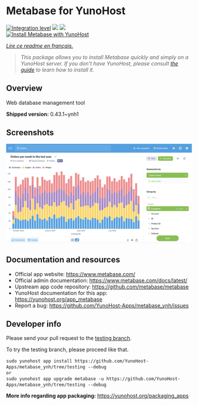 <!--
N.B.: This README was automatically generated by https://github.com/YunoHost/apps/tree/master/tools/README-generator
It shall NOT be edited by hand.
-->

# Metabase for YunoHost

[![Integration level](https://dash.yunohost.org/integration/metabase.svg)](https://dash.yunohost.org/appci/app/metabase) ![](https://ci-apps.yunohost.org/ci/badges/metabase.status.svg) ![](https://ci-apps.yunohost.org/ci/badges/metabase.maintain.svg)  
[![Install Metabase with YunoHost](https://install-app.yunohost.org/install-with-yunohost.svg)](https://install-app.yunohost.org/?app=metabase)

*[Lire ce readme en français.](./README_fr.md)*

> *This package allows you to install Metabase quickly and simply on a YunoHost server.
If you don't have YunoHost, please consult [the guide](https://yunohost.org/#/install) to learn how to install it.*

## Overview

Web database management tool

**Shipped version:** 0.43.1~ynh1



## Screenshots

![](./doc/screenshots/metabase-product-screenshot.png)

## Documentation and resources

* Official app website: https://www.metabase.com/
* Official admin documentation: https://www.metabase.com/docs/latest/
* Upstream app code repository: https://github.com/metabase/metabase
* YunoHost documentation for this app: https://yunohost.org/app_metabase
* Report a bug: https://github.com/YunoHost-Apps/metabase_ynh/issues

## Developer info

Please send your pull request to the [testing branch](https://github.com/YunoHost-Apps/metabase_ynh/tree/testing).

To try the testing branch, please proceed like that.
```
sudo yunohost app install https://github.com/YunoHost-Apps/metabase_ynh/tree/testing --debug
or
sudo yunohost app upgrade metabase -u https://github.com/YunoHost-Apps/metabase_ynh/tree/testing --debug
```

**More info regarding app packaging:** https://yunohost.org/packaging_apps